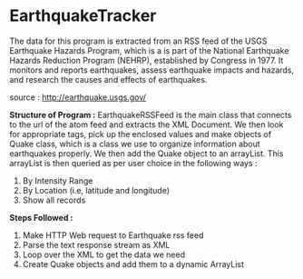 # EarthquakeTracker

The data for this program is extracted from an RSS feed of the USGS Earthquake  Hazards Program, which is a is part of the National Earthquake Hazards Reduction Program (NEHRP), established by Congress in 1977. It monitors and reports earthquakes, assess earthquake impacts and hazards, and research the causes and effects of earthquakes.  

source : http://earthquake.usgs.gov/  

<b>Structure of Program :</b>
EarthquakeRSSFeed is the main class that connects to the url of the atom feed and extracts the XML Document. We then look for appropriate tags, pick up the enclosed values and make objects of Quake class, which is a class we use to organize information about earthquakes properly. We then add the Quake object to an arrayList. This arrayList is then queried as per user choice in the following ways :   

1. By Intensity Range
2. By Location (i.e, latitude and longitude)
3. Show all records  

<b>Steps Followed : </b>   
1. Make HTTP Web request to Earthquake rss feed  
2. Parse the text response stream as XML  
3. Loop over the XML to get the data we need  
4. Create Quake objects and add them to a dynamic ArrayList  

